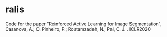 # ralis
Code for the paper "Reinforced Active Learning for Image Segmentation", Casanova, A.; O. Pinheiro, P.; Rostamzadeh, N.; Pal, C. J. . ICLR2020
